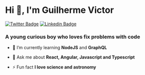 <h1>Hi 👋, I'm Guilherme Victor</h1>

[![Twitter Badge](https://img.shields.io/badge/-@oguivictor-ffffff?style=for-the-badge&labelColor=ffffff&logo=twitter&logoColor=292929&link=https://twitter.com/oguivictor)](https://twitter.com/oguivictor) 
[![Linkedin Badge](https://img.shields.io/badge/-Guilherme%20Victor-ffffff?style=for-the-badge&logo=Linkedin&logoColor=292929&link=https://www.linkedin.com/in/guilhermeviictor/)](https://www.linkedin.com/in/guilhermeviictor/)
<h3>A young curious boy who loves fix problems with code</h3>

- 🌱 I’m currently learning **NodeJS** and **GraphQL**

- 💬 Ask me about **React, Angular, Javascript and Typescript**

- ⚡ Fun fact **I love science and astronomy**
